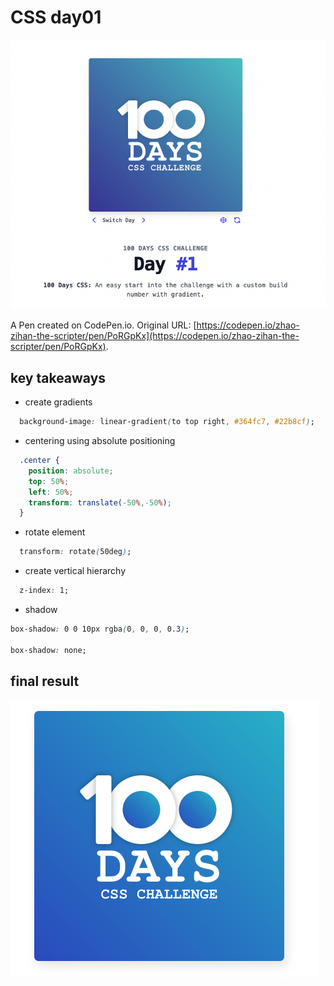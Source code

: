 # CSS day01

![](img/2022-07-12-11-41-53.png)

A Pen created on CodePen.io. Original URL: [https://codepen.io/zhao-zihan-the-scripter/pen/PoRGpKx](https://codepen.io/zhao-zihan-the-scripter/pen/PoRGpKx).

## key takeaways

- create gradients

```CSS
  background-image: linear-gradient(to top right, #364fc7, #22b8cf);
```

- centering using absolute positioning

```CSS
  .center {
    position: absolute;
    top: 50%;
    left: 50%;
    transform: translate(-50%,-50%);
  }
```

- rotate element

```CSS
  transform: rotate(50deg);
```

- create vertical hierarchy

```CSS
  z-index: 1;
```

- shadow

```CSS
box-shadow: 0 0 10px rgba(0, 0, 0, 0.3);

box-shadow: none;
```

## final result

![](img/2022-07-12-11-40-20.png)
